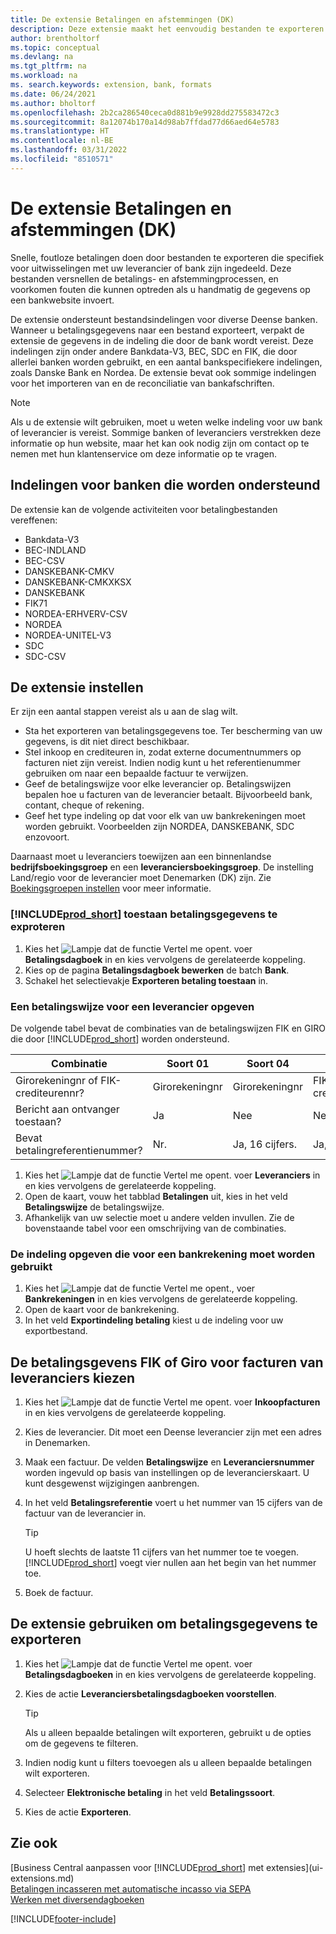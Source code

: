 ```yaml
---
title: De extensie Betalingen en afstemmingen (DK)
description: Deze extensie maakt het eenvoudig bestanden te exporteren die vooraf zijn ingedeeld om te voldoen aan de vereisten van de bank betreffende elektronische verzendingen.
author: brentholtorf
ms.topic: conceptual
ms.devlang: na
ms.tgt_pltfrm: na
ms.workload: na
ms. search.keywords: extension, bank, formats
ms.date: 06/24/2021
ms.author: bholtorf
ms.openlocfilehash: 2b2ca286540ceca0d881b9e9928dd275583472c3
ms.sourcegitcommit: 8a12074b170a14d98ab7ffdad77d66aed64e5783
ms.translationtype: HT
ms.contentlocale: nl-BE
ms.lasthandoff: 03/31/2022
ms.locfileid: "8510571"
---
```

# <a name="the-payments-and-reconciliations-dk-extension"></a>De extensie Betalingen en afstemmingen (DK)

Snelle, foutloze betalingen doen door bestanden te exporteren die specifiek voor uitwisselingen met uw leverancier of bank zijn ingedeeld. Deze bestanden versnellen de betalings- en afstemmingprocessen, en voorkomen fouten die kunnen optreden als u handmatig de gegevens op een bankwebsite invoert.  

De extensie ondersteunt bestandsindelingen voor diverse Deense banken. Wanneer u betalingsgegevens naar een bestand exporteert, verpakt de extensie de gegevens in de indeling die door de bank wordt vereist. Deze indelingen zijn onder andere Bankdata-V3, BEC, SDC en FIK, die door allerlei banken worden gebruikt, en een aantal bankspecifiekere indelingen, zoals Danske Bank en Nordea. De extensie bevat ook sommige indelingen voor het importeren van en de reconciliatie van bankafschriften.  

> [!Note]
> Als u de extensie wilt gebruiken, moet u weten welke indeling voor uw bank of leverancier is vereist. Sommige banken of leveranciers verstrekken deze informatie op hun website, maar het kan ook nodig zijn om contact op te nemen met hun klantenservice om deze informatie op te vragen.  

## <a name="supported-bank-formats"></a>Indelingen voor banken die worden ondersteund
De extensie kan de volgende activiteiten voor betalingbestanden vereffenen:  

* Bankdata-V3  
* BEC-INDLAND  
* BEC-CSV  
* DANSKEBANK-CMKV  
* DANSKEBANK-CMKXKSX  
* DANSKEBANK  
* FIK71  
* NORDEA-ERHVERV-CSV  
* NORDEA  
* NORDEA-UNITEL-V3  
* SDC  
* SDC-CSV  

## <a name="to-set-up-the-extension"></a>De extensie instellen

Er zijn een aantal stappen vereist als u aan de slag wilt.  

* Sta het exporteren van betalingsgegevens toe. Ter bescherming van uw gegevens, is dit niet direct beschikbaar.  
* Stel inkoop en crediteuren in, zodat externe documentnummers op facturen niet zijn vereist. Indien nodig kunt u het referentienummer gebruiken om naar een bepaalde factuur te verwijzen.  
* Geef de betalingswijze voor elke leverancier op. Betalingswijzen bepalen hoe u facturen van de leverancier betaalt. Bijvoorbeeld bank, contant, cheque of rekening.  
* Geef het type indeling op dat voor elk van uw bankrekeningen moet worden gebruikt. Voorbeelden zijn NORDEA, DANSKEBANK, SDC enzovoort.  

Daarnaast moet u leveranciers toewijzen aan een binnenlandse **bedrijfsboekingsgroep** en een **leveranciersboekingsgroep**. De instelling Land/regio voor de leverancier moet Denemarken (DK) zijn. Zie [Boekingsgroepen instellen](finance-posting-groups.md) voor meer informatie.  

### <a name="to-allow-prod_short-to-export-payment-data"></a>[!INCLUDE[prod_short](includes/prod_short.md)] toestaan betalingsgegevens te exproteren

1. Kies het ![Lampje dat de functie Vertel me opent.](media/ui-search/search_small.png "Vertel me wat u wilt doen") voer **Betalingsdagboek** in en kies vervolgens de gerelateerde koppeling.  
2. Kies op de pagina **Betalingsdagboek bewerken** de batch **Bank**.  
3. Schakel het selectievakje **Exporteren betaling toestaan** in.  

### <a name="to-specify-a-payment-method-for-a-vendor"></a>Een betalingswijze voor een leverancier opgeven

De volgende tabel bevat de combinaties van de betalingswijzen FIK en GIRO die door [!INCLUDE[prod_short](includes/prod_short.md)] worden ondersteund.

|Combinatie|Soort 01 | Soort 04 | Soort 71 | Soort 73 |
|----|--------|---------|---------|---------|
|Girorekeningnr of FIK-crediteurennr? | Girorekeningnr | Girorekeningnr | FIK-crediteurennummer | FIK-crediteurennummer|
|Bericht aan ontvanger toestaan? | Ja |Nee |Nee | Ja |
|Bevat betalingreferentienummer? | Nr. | Ja, 16 cijfers. | Ja, 15 cijfers. | Nee|

1. Kies het ![Lampje dat de functie Vertel me opent.](media/ui-search/search_small.png "Vertel me wat u wilt doen") voer **Leveranciers** in en kies vervolgens de gerelateerde koppeling.  
2. Open de kaart, vouw het tabblad **Betalingen** uit, kies in het veld **Betalingswijze** de betalingswijze.  
3. Afhankelijk van uw selectie moet u andere velden invullen. Zie de bovenstaande tabel voor een omschrijving van de combinaties.  

### <a name="to-specify-the-format-to-use-for-a-bank-account"></a>De indeling opgeven die voor een bankrekening moet worden gebruikt

1. Kies het ![Lampje dat de functie Vertel me opent.](media/ui-search/search_small.png "Vertel me wat u wilt doen"), voer **Bankrekeningen** in en kies vervolgens de gerelateerde koppeling.  
2. Open de kaart voor de bankrekening.  
3. In het veld **Exportindeling betaling** kiest u de indeling voor uw exportbestand.  

## <a name="choosing-the-fik-or-giro-payment-information-for-vendor-invoices"></a>De betalingsgevens FIK of Giro voor facturen van leveranciers kiezen

1. Kies het ![Lampje dat de functie Vertel me opent.](media/ui-search/search_small.png "Vertel me wat u wilt doen") voer **Inkoopfacturen** in en kies vervolgens de gerelateerde koppeling.
2. Kies de leverancier. Dit moet een Deense leverancier zijn met een adres in Denemarken.
3. Maak een factuur. De velden **Betalingswijze** en **Leveranciersnummer** worden ingevuld op basis van instellingen op de leverancierskaart. U kunt desgewenst wijzigingen aanbrengen.
4. In het veld **Betalingsreferentie** voert u het nummer van 15 cijfers van de factuur van de leverancier in.  

    > [!Tip]
    > U hoeft slechts de laatste 11 cijfers van het nummer toe te voegen. [!INCLUDE[prod_short](includes/prod_short.md)] voegt vier nullen aan het begin van het nummer toe.  

5. Boek de factuur.

## <a name="to-use-the-extension-to-export-payment-data"></a>De extensie gebruiken om betalingsgegevens te exporteren

1. Kies het ![Lampje dat de functie Vertel me opent.](media/ui-search/search_small.png "Vertel me wat u wilt doen") voer **Betalingsdagboeken** in en kies vervolgens de gerelateerde koppeling.  
2. Kies de actie **Leveranciersbetalingsdagboeken voorstellen**.  

    > [!Tip]
    > Als u alleen bepaalde betalingen wilt exporteren, gebruikt u de opties om de gegevens te filteren.  

3. Indien nodig kunt u filters toevoegen als u alleen bepaalde betalingen wilt exporteren.  
4. Selecteer **Elektronische betaling** in het veld **Betalingssoort**.  
5. Kies de actie **Exporteren**.  

## <a name="see-also"></a>Zie ook

[Business Central aanpassen voor [!INCLUDE[prod_short](includes/prod_short.md)] met extensies](ui-extensions.md)  
[Betalingen incasseren met automatische incasso via SEPA](finance-collect-payments-with-sepa-direct-debit.md)  
[Werken met diversendagboeken](ui-work-general-journals.md)  


[!INCLUDE[footer-include](includes/footer-banner.md)]